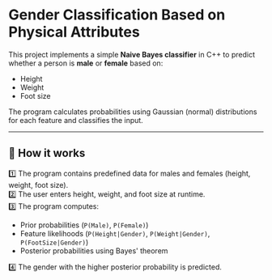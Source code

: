 # Gender Classification Based on Physical Attributes

This project implements a simple **Naive Bayes classifier** in C++ to predict whether a person is **male** or **female** based on:
- Height
- Weight
- Foot size

The program calculates probabilities using Gaussian (normal) distributions for each feature and classifies the input.

---

## 🚀 How it works

1️⃣ The program contains predefined data for males and females (height, weight, foot size).  
2️⃣ The user enters height, weight, and foot size at runtime.  
3️⃣ The program computes:
- Prior probabilities (`P(Male)`, `P(Female)`)
- Feature likelihoods (`P(Height|Gender)`, `P(Weight|Gender)`, `P(FootSize|Gender)`)
- Posterior probabilities using Bayes' theorem

4️⃣ The gender with the higher posterior probability is predicted.
